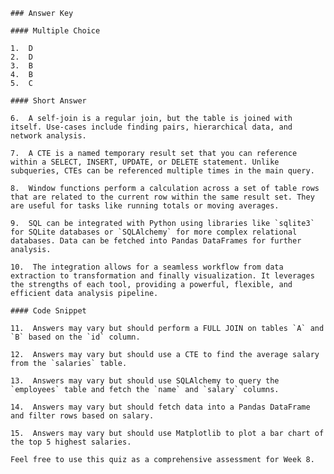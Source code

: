 ﻿    ### Answer Key
    
    #### Multiple Choice
    
    1.  D
    2.  D
    3.  B
    4.  B
    5.  C
    
    #### Short Answer
    
    6.  A self-join is a regular join, but the table is joined with itself. Use-cases include finding pairs, hierarchical data, and network analysis.
    
    7.  A CTE is a named temporary result set that you can reference within a SELECT, INSERT, UPDATE, or DELETE statement. Unlike subqueries, CTEs can be referenced multiple times in the main query.
    
    8.  Window functions perform a calculation across a set of table rows that are related to the current row within the same result set. They are useful for tasks like running totals or moving averages.
    
    9.  SQL can be integrated with Python using libraries like `sqlite3` for SQLite databases or `SQLAlchemy` for more complex relational databases. Data can be fetched into Pandas DataFrames for further analysis.
    
    10.  The integration allows for a seamless workflow from data extraction to transformation and finally visualization. It leverages the strengths of each tool, providing a powerful, flexible, and efficient data analysis pipeline.
    
    #### Code Snippet
    
    11.  Answers may vary but should perform a FULL JOIN on tables `A` and `B` based on the `id` column.
    
    12.  Answers may vary but should use a CTE to find the average salary from the `salaries` table.
    
    13.  Answers may vary but should use SQLAlchemy to query the `employees` table and fetch the `name` and `salary` columns.
    
    14.  Answers may vary but should fetch data into a Pandas DataFrame and filter rows based on salary.
    
    15.  Answers may vary but should use Matplotlib to plot a bar chart of the top 5 highest salaries.
    
    Feel free to use this quiz as a comprehensive assessment for Week 8.
